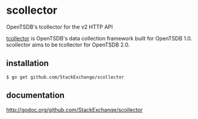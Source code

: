 # scollector

OpenTSDB's tcollector for the v2 HTTP API

[tcollector](https://github.com/OpenTSDB/tcollector) is OpenTSDB's data collection framework built for OpenTSDB 1.0. scollector aims to be tcollector for OpenTSDB 2.0.

## installation

```
$ go get github.com/StackExchange/scollector
```

## documentation

http://godoc.org/github.com/StackExchange/scollector